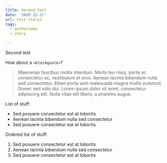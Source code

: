 ```yaml
---
title: Second test
date: '2020-12-27'
url: test-story2
tags:
  - authorname
  - story

---
```

Second test

How about a `<blockquote>`?

> Maecenas faucibus mollis interdum. Morbi leo risus, porta ac consectetur ac, vestibulum at eros. Aenean lacinia bibendum nulla sed consectetur. Etiam porta sem malesuada magna mollis euismod. Donec sed odio dui. Lorem ipsum dolor sit amet, consectetur adipiscing elit. Nulla vitae elit libero, a pharetra augue.

List of stuff:

- Sed posuere consectetur est at lobortis
- Aenean lacinia bibendum nulla sed consectetur
- Sed posuere consectetur est at lobortis

Ordered list of stuff:

1. Sed posuere consectetur est at lobortis
2. Aenean lacinia bibendum nulla sed consectetur
3. Sed posuere consectetur est at lobortis
